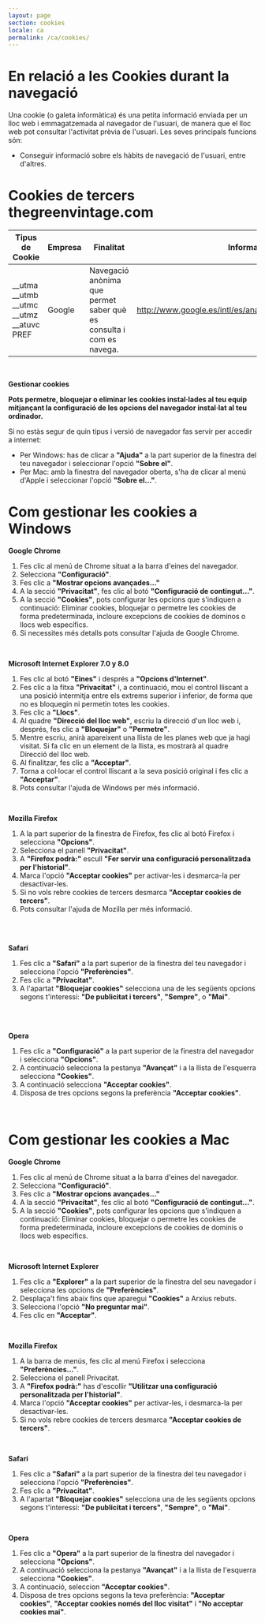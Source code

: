 ```yaml
---
layout: page
section: cookies
locale: ca
permalink: /ca/cookies/
---
```


<h1>En relació a les Cookies durant la navegació</h1>
<p>Una cookie (o galeta informàtica) és una petita informació enviada per un lloc web i emmagatzemada al navegador de l'usuari, de manera que el lloc web pot consultar l'activitat prèvia de l'usuari.
Les seves principals funcions són:</p>
<ul>
    <li>Conseguir informació sobre els hàbits de navegació de l'usuari, entre d'altres.</li>
</ul>

<h1>Cookies de tercers thegreenvintage.com</h1>
<table class="cookies-table">
    <thead>
        <tr>
            <th>Tipus de Cookie</th>
            <th>Empresa</th>
            <th>Finalitat</th>
            <th>Informació</th>
        </tr>
    </thead>
    <tbody>
        <tr>
            <td>
                __utma<br>
                __utmb<br>
                __utmc<br>
                __utmz<br>
                __atuvc<br>
                PREF
            </td>
            <td>Google</td>
            <td>Navegació anònima que permet saber què es consulta i com es navega.</td>
            <td><a href="http://www.google.es/intl/es/analytics/privacyoverview.html" target="_blank">http://www.google.es/intl/es/analytics/privacyoverview.html</a></td>
        </tr>
    </tbody>
</table>
<br>
<p><b>Gestionar cookies</b></p>

<p><b>Pots permetre, bloquejar o eliminar les cookies instal·lades al teu equip mitjançant la configuració de les opcions del navegador instal·lat al teu ordinador.</b><br>

</p><p>Si no estàs segur de quin tipus i versió de navegador fas servir per accedir a internet:</p>

<ul>
    <li>Per Windows: has de clicar a <b>"Ajuda"</b> a la part superior de la finestra del teu navegador i seleccionar l'opció <b>"Sobre el"</b>.</li>
    <li>Per Mac: amb la finestra del navegador oberta, s'ha de clicar al menú d'Apple i seleccionar l'opció <b>"Sobre el..."</b>.</li>
</ul>

<h1>Com gestionar les cookies a Windows</h1>

<p><b>Google Chrome</b><br>
</p><ol>
    <li>Fes clic al menú de Chrome situat a la barra d'eines del navegador.</li>
    <li>Selecciona <b>"Configuració"</b>.</li>
    <li>Fes clic a <b>"Mostrar opcions avançades..."</b></li>
    <li>A la secció <b>"Privacitat"</b>, fes clic al botó <b>"Configuració de contingut..."</b>.</li>
    <li>A la secció <b>"Cookies"</b>, pots configurar les opcions que s'indiquen a continuació: Eliminar cookies, bloquejar o permetre les cookies de forma predeterminada, incloure excepcions de cookies de dominos o llocs web específics.</li>
    <li>Si necessites més detalls pots consultar l'ajuda de Google Chrome.</li>
</ol>

<br>

<p><b>Microsoft Internet Explorer 7.0 y 8.0</b></p>
<ol>
    <li>Fes clic al botó <b>"Eines"</b> i després a <b>"Opcions d'Internet"</b>.</li>
    <li>Fes clic a la fitxa <b>"Privacitat"</b> i, a continuació, mou el control lliscant a una posició intermitja entre els extrems superior i inferior, de forma que no es bloquegin ni permetin totes les cookies.</li>
    <li>Fes clic a <b>"Llocs"</b>.</li>
    <li>Al quadre <b>"Direcció del lloc web"</b>, escriu la direcció d'un lloc web i, després, fes clic a <b>"Bloquejar"</b> o <b>"Permetre"</b>.</li>
    <li>Mentre escriu, anirà apareixent una llista de les planes web que ja hagi visitat. Si fa clic en un element de la llista, es mostrarà al quadre Direcció del lloc web.</li>
    <li>Al finalitzar, fes clic a <b>"Acceptar"</b>.</li>
    <li>Torna a col·locar el control lliscant a la seva posició original i fes clic a <b>"Acceptar"</b>.</li>
    <li>Pots consultar l'ajuda de Windows per més informació.</li>
</ol>

<br>

<p><b>Mozilla Firefox</b></p>
<ol>
    <li>A la part superior de la finestra de Firefox, fes clic al botó Firefox i selecciona <b>"Opcions"</b>.</li>
    <li>Selecciona el panell <b>"Privacitat"</b>.</li>
    <li>A <b>"Firefox podrà:"</b> escull <b>"Fer servir una configuració personalitzada per l'historial"</b>.</li>
    <li>Marca l'opció <b>"Acceptar cookies"</b> per activar-les i desmarca-la per desactivar-les.</li>
    <li>Si no vols rebre cookies de tercers desmarca <b>"Acceptar cookies de tercers"</b>.</li>
    <li>Pots consultar l'ajuda de Mozilla per més informació.</li>
&nbsp;</ol>

<br>

<p><b>Safari</b></p>
<ol>
    <li>Fes clic a <b>"Safari"</b> a la part superior de la finestra del teu navegador i selecciona l'opció <b>"Preferències"</b>.</li>
    <li>Fes clic a <b>"Privacitat"</b>.</li>
    <li>A l'apartat <b>"Bloquejar cookies"</b> selecciona una de les següents opcions segons t'interessi: <b>"De publicitat i tercers"</b>, <b>"Sempre"</b>, o <b>"Mai"</b>.</li>
&nbsp;</ol>

<br>

<p><b>Opera</b></p>
<ol>
    <li>Fes clic a <b>"Configuració"</b> a la part superior de la finestra del navegador i selecciona <b>"Opcions"</b>.</li>
    <li>A continuació selecciona la pestanya <b>"Avançat"</b> i a la llista de l'esquerra selecciona <b>"Cookies"</b>.</li>
    <li>A continuació selecciona <b>"Acceptar cookies"</b>.</li>
    <li>Disposa de tres opcions segons la preferència <b>"Acceptar cookies"</b>.</li>
</ol>

<br>

<h1>Com gestionar les cookies a Mac</h1>

<p><b>Google Chrome</b><br>
</p><ol>
    <li>Fes clic al menú de Chrome situat a la barra d'eines del navegador.</li>
    <li>Selecciona <b>"Configuració"</b>.</li>
    <li>Fes clic a <b>"Mostrar opcions avançades..."</b></li>
    <li>A la secció <b>"Privacitat"</b>, fes clic al botó <b>"Configuració de contingut..."</b>.</li>
    <li>A la secció <b>"Cookies"</b>, pots configurar les opcions que s'indiquen a continuació: Eliminar cookies, bloquejar o permetre les cookies de forma predeterminada, incloure excepcions de cookies de dominis o llocs web específics.</li>
</ol>

<br>

<p><b>Microsoft Internet Explorer</b><br>
</p><ol>
    <li>Fes clic a <b>"Explorer"</b> a la part superior de la finestra del seu navegador i selecciona les opcions de <b>"Preferències"</b>.</li>
    <li>Desplaça't fins abaix fins que aparegui <b>"Cookies"</b> a Arxius rebuts.</li>
    <li>Selecciona l'opció <b>"No preguntar mai"</b>.</li>
    <li>Fes clic en <b>"Acceptar"</b>.</li>
</ol>

<br>

<p><b>Mozilla Firefox</b><br>

</p><ol>
    <li>A la barra de menús, fes clic al menú Firefox i selecciona <b>"Preferències..."</b>.</li>
    <li>Selecciona el panell Privacitat.</li>
    <li>A <b>"Firefox podrà:"</b> has d'escollir <b>"Utilitzar una configuració personalitzada per l'historial"</b>.</li>
    <li>Marca l'opció <b>"Acceptar cookies"</b> per activar-les, i desmarca-la per desactivar-les.</li>
    <li>Si no vols rebre cookies de tercers desmarca <b>"Acceptar cookies de tercers"</b>.</li>
</ol>

<br>

<p><b>Safari</b></p>

<ol>
    <li>Fes clic a <b>"Safari"</b> a la part superior de la finestra del teu navegador i selecciona l'opció <b>"Preferències"</b>.</li>
    <li>Fes clic a <b>"Privacitat"</b>.</li>
    <li>A l'apartat <b>"Bloquejar cookies"</b> selecciona una de les següents opcions segons t'interessi: <b>"De publicitat i tercers"</b>, <b>"Sempre"</b>, o <b>"Mai"</b>.</li>
</ol>

<br>

<p><b>Opera</b></p>

<ol>
    <li>Fes clic a <b>"Opera"</b> a la part superior de la finestra del navegador i selecciona <b>"Opcions"</b>.</li>
    <li>A continuació selecciona la pestanya <b>"Avançat"</b> i a la llista de l'esquerra selecciona <b>"Cookies"</b>.</li>
    <li>A continuació, seleccion <b>"Acceptar cookies"</b>.</li>
    <li>Disposa de tres opcions segons la teva preferència: <b>"Acceptar cookies"</b>, <b>"Acceptar cookies només del lloc visitat"</b> i <b>"No acceptar cookies mai"</b>.</li>
</ol>
